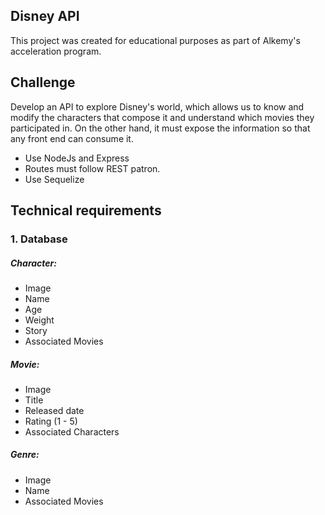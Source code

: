 ## Disney API

This project was created for educational purposes as part of Alkemy's acceleration program.

## Challenge
Develop an API to explore Disney's world, which allows us to know and modify the characters that compose it and understand which movies they participated in. On the other hand, it must expose the information so that any front end can consume it.

- Use NodeJs and Express
- Routes must follow REST patron.
- Use Sequelize

## Technical requirements
### 1. Database
##### Character:
- Image
- Name
- Age
- Weight
- Story
- Associated Movies

##### Movie:
- Image
- Title
- Released date
- Rating (1 - 5)
- Associated Characters

##### Genre:
- Image
- Name
- Associated Movies

